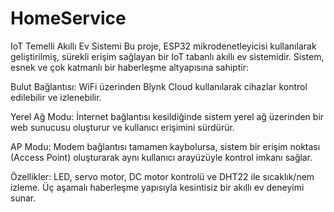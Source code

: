 # HomeService

IoT Temelli Akıllı Ev Sistemi
Bu proje, ESP32 mikrodenetleyicisi kullanılarak geliştirilmiş, sürekli erişim sağlayan bir IoT tabanlı akıllı ev sistemidir. Sistem, esnek ve çok katmanlı bir haberleşme altyapısına sahiptir:

Bulut Bağlantısı: WiFi üzerinden Blynk Cloud kullanılarak cihazlar kontrol edilebilir ve izlenebilir.

Yerel Ağ Modu: İnternet bağlantısı kesildiğinde sistem yerel ağ üzerinden bir web sunucusu oluşturur ve kullanıcı erişimini sürdürür.

AP Modu: Modem bağlantısı tamamen kaybolursa, sistem bir erişim noktası (Access Point) oluşturarak aynı kullanıcı arayüzüyle kontrol imkanı sağlar.

Özellikler: LED, servo motor, DC motor kontrolü ve DHT22 ile sıcaklık/nem izleme. Üç aşamalı haberleşme yapısıyla kesintisiz bir akıllı ev deneyimi sunar.
